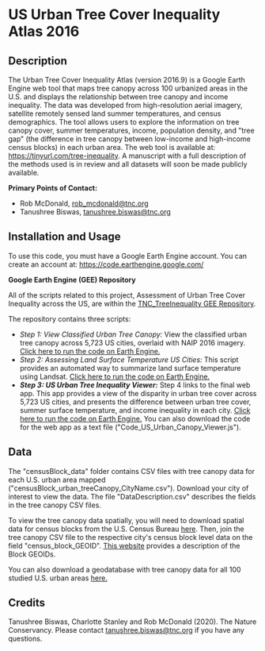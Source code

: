 # US Urban Tree Cover Inequality Atlas 2016

## Description

The Urban Tree Cover Inequality Atlas (version 2016.9) is a Google Earth Engine web tool that maps tree canopy across 100 urbanized areas in the U.S. and displays the relationship between tree canopy and income inequality. The data was developed from high-resolution aerial imagery, satellite remotely sensed land summer temperatures, and census demographics. The tool allows users to explore the information on tree canopy cover, summer temperatures, income, population density, and "tree gap" (the difference in tree canopy between low-income and high-income census blocks) in each urban area. The web tool is available at: https://tinyurl.com/tree-inequality. A manuscript with a full description of the methods used is in review and all datasets will soon be made publicly available.

**Primary Points of Contact:**
- Rob McDonald, rob_mcdonald@tnc.org
- Tanushree Biswas, tanushree.biswas@tnc.org

## Installation and Usage
To use this code, you must have a Google Earth Engine account. You can create an account at: https://code.earthengine.google.com/ 

**Google Earth Engine (GEE) Repository**

All of the scripts related to this project, Assessment of Urban Tree Cover Inequality across the US, are within the [TNC_TreeInequality GEE Repository](https://code.earthengine.google.com/?accept_repo=users/Shree1175/tnc_treeinequality). 

The repository contains three scripts: 

- _Step 1: View Classified Urban Tree Canopy:_ View the classified urban tree canopy across 5,723 US cities, overlaid with NAIP 2016 imagery. [Click here to run the code on Earth Engine.](https://code.earthengine.google.com/0c38d1fe4e26a561363f9eaabd33cbd0?accept_repo=TNC_CA)
- _Step 2: Assessing Land Surface Temperature US Cities:_ This script provides an automated way to summarize land surface temperature using Landsat. [Click here to run the code on Earth Engine.](https://code.earthengine.google.com/0f86a97b11bb4cc891ef784abf92a6ba?accept_repo=TNC_CA)
- _**Step 3: US Urban Tree Inequality Viewer:**_ Step 4 links to the final web app. This app provides a view of the disparity in urban tree cover across 5,723 US cities, and presents the difference between urban tree cover, summer surface temperature, and income inequality in each city. [Click here to run the code on Earth Engine.](https://code.earthengine.google.com/?scriptPath=users%2FShree1175%2Ftnc_treeinequality%3AStep4_US_UrbanTreeInequality_Viewer) You can also download the code for the web app as a text file ("Code_US_Urban_Canopy_Viewer.js"). 

## Data
The "censusBlock_data" folder contains CSV files with tree canopy data for each U.S. urban area mapped ("censusBlock_urban_treeCanopy_CityName.csv"). Download your city of interest to view the data. The file "DataDescription.csv" describes the fields in the tree canopy CSV files.

To view the tree canopy data spatially, you will need to download spatial data for census blocks from the U.S. Census Bureau [here](https://www.census.gov/geographies/mapping-files.2020.html). Then, join the tree canopy CSV file to the respective city's census block level data on the field "census_block_GEOID". [This website](https://www.census.gov/programs-surveys/geography/guidance/geo-identifiers.html) provides a description of the Block GEOIDs. 

You can also download a geodatabase with tree canopy data for all 100 studied U.S. urban areas [here.](https://knb.ecoinformatics.org/view/doi:10.5063/MS3R5F)

## Credits
Tanushree Biswas, Charlotte Stanley and Rob McDonald (2020). The Nature Conservancy. Please contact tanushree.biswas@tnc.org if you have any questions.
